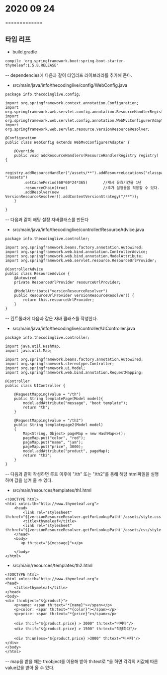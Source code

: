 # 2020 09 24
=============

## 타임 리프

* build.gradle
```
compile 'org.springframework.boot:spring-boot-starter-thymeleaf:1.5.8.RELEASE'
```
-- dependencies에 다음과 같이 타임리프 라이브러리를 추가해 준다.

* src/main/java/info/thecodinglive/config/WebConfig.java
```
package info.thecodinglive.config;

import org.springframework.context.annotation.Configuration;
import org.springframework.web.servlet.config.annotation.ResourceHandlerRegistry;
import org.springframework.web.servlet.config.annotation.WebMvcConfigurerAdapter;
import org.springframework.web.servlet.resource.VersionResourceResolver;

@Configuration
public class WebConfig extends WebMvcConfigurerAdapter {

    @Override
    public void addResourceHandlers(ResourceHandlerRegistry registry) {

        registry.addResourceHandler("/assets/**").addResourceLocations("classpath:/assets/", "/assets")
        .setCachePeriod(60*60*24*365)		//캐시 유효기간을 1년
        .resourceChain(true)				//추가 설정들을 적용할 수 있다.
        .addResolver(new VersionResourceResolver().addContentVersionStrategy("/**"));
    }

}

```
-- 다음과 같이 해당 설정 자바클래스를 만든다

* src/main/java/info/thecodinglive/controller/ResourceAdvice.java
```
package info.thecodinglive.controller;

import org.springframework.beans.factory.annotation.Autowired;
import org.springframework.web.bind.annotation.ControllerAdvice;
import org.springframework.web.bind.annotation.ModelAttribute;
import org.springframework.web.servlet.resource.ResourceUrlProvider;

@ControllerAdvice
public class ResourceAdvice {
    @Autowired
    private ResourceUrlProvider resourceUrlProvider;

    @ModelAttribute("versionResourceResolver")
    public ResourceUrlProvider versionResourceResolver() {
        return this.resourceUrlProvider;
    }
}

```
-- 컨트롤러에 다음과 같은 자바 클래스를 작성한다.


* src/main/java/info/thecodinglive/controller/UIController.java
```
package info.thecodinglive.controller;

import java.util.HashMap;
import java.util.Map;

import org.springframework.beans.factory.annotation.Autowired;
import org.springframework.stereotype.Controller;
import org.springframework.ui.Model;
import org.springframework.web.bind.annotation.RequestMapping;

@Controller
public class UIController {

    @RequestMapping(value = "/th")
    public String templatePage(Model model){
        model.addAttribute("message", "boot template");
        return "th";
    }

    @RequestMapping(value = "/th2")
    public String templatepage2(Model model)
    {
    	Map<String, Object> pageMap = new HashMap<>();
    	pageMap.put("color", "red");
    	pageMap.put("name", "jam");
    	pageMap.put("price", 3000);
    	model.addAttribute("product", pageMap);
    	return "th2";
    }   
}
```
-- 다음과 같이 작성하면 루트 이후에 "/th" 또는 "/th2"를 통해 해당 html파일을 실행하며 값을 넘겨 줄 수 있다.

* src/main/resources/templates/th1.html
```
<!DOCTYPE html>
<html xmlns:th="http://www.thymeleaf.org">
    <head>
        <link rel="stylesheet" th:href="${versionResourceResolver.getForLookupPath('/assets/style.css')}"/>
        <title>thymeleaf</title>
        <link rel="stylesheet" th:href="${versionResourceResolver.getForLookupPath('/assets/css/style.css')}"/>
    </head>
    <body>
       <p th:text="${message}"></p>

    </body>
</html>
```

* src/main/resources/templates/th2.html
```
<!DOCTYPE html>
<html xmlns:th="http://www.thymeleaf.org">
<head>
    <title>thymeleaf</title>
</head>
<body>
<div th:object="${product}">
    <p>name: <span th:text="*{name}"></span></p>
    <p>color: <span th:text="*{color}"></span></p>
    <p>price: <span th:text="*{price}"></span></p>

    <div th:if="${product.price} > 3000" th:text="비싸다"/>
    <div th:if="${product.price} > 1500" th:text="적당하다"/>

    <div th:unless="${product.price} >3000" th:text="비싸다"/>
</div>
</body>
</html>
```
-- map을 받을 때는 th:object를 이용해 받아 th:text로 *을 하면 각각의 키값에 따른 value값을 받아 올 수 있다.